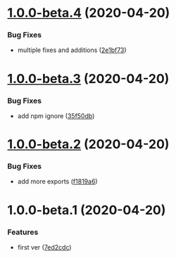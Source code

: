 # [1.0.0-beta.4](https://github.com/Enigmatis/polaris-nest-logger/compare/v1.0.0-beta.3...v1.0.0-beta.4) (2020-04-20)


### Bug Fixes

* multiple fixes and additions ([2e1bf73](https://github.com/Enigmatis/polaris-nest-logger/commit/2e1bf7356ede6ae91991e5ee74c5d1cb386afdf2))

# [1.0.0-beta.3](https://github.com/Enigmatis/polaris-nest-logger/compare/v1.0.0-beta.2...v1.0.0-beta.3) (2020-04-20)


### Bug Fixes

* add npm ignore ([35f50db](https://github.com/Enigmatis/polaris-nest-logger/commit/35f50dbbaee62732b4767cff84c4b775d3a27b88))

# [1.0.0-beta.2](https://github.com/Enigmatis/polaris-nest-logger/compare/v1.0.0-beta.1...v1.0.0-beta.2) (2020-04-20)


### Bug Fixes

* add more exports ([f1819a6](https://github.com/Enigmatis/polaris-nest-logger/commit/f1819a63b1f8c4888e7ba75c7bacb19441a5d905))

# 1.0.0-beta.1 (2020-04-20)


### Features

* first ver ([7ed2cdc](https://github.com/Enigmatis/polaris-nest-logger/commit/7ed2cdc05a87a448d12836c473ea3f5cc382fcec))
